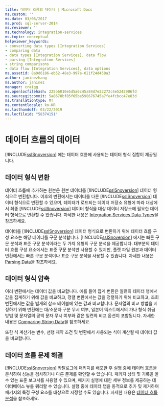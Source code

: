 ```yaml
---
title: 데이터 흐름의 데이터 | Microsoft Docs
ms.custom: ''
ms.date: 03/06/2017
ms.prod: sql-server-2014
ms.reviewer: ''
ms.technology: integration-services
ms.topic: conceptual
helpviewer_keywords:
- converting data types [Integration Services]
- comparing data
- data types [Integration Services], data flow
- parsing [Integration Services]
- string comparisons
- data flow [Integration Services], data options
ms.assetid: 8a9d6186-eb52-48e3-997e-021f24d458a3
author: janinezhang
ms.author: janinez
manager: craigg
ms.openlocfilehash: 225b6010e5d5a6c45a84d7e22272c4e5242906fd
ms.sourcegitcommit: 5a8678bf85f65be590676745a7fe4fcbcc47e83d
ms.translationtype: MT
ms.contentlocale: ko-KR
ms.lasthandoff: 03/22/2019
ms.locfileid: "58374151"
---
```

# <a name="data-in-data-flows"></a>데이터 흐름의 데이터
  [!INCLUDE[ssISnoversion](../../includes/ssisnoversion-md.md)] 에는 데이터 흐름에 사용되는 데이터 형식 집합이 제공됩니다.  
  
## <a name="data-type-conversion"></a>데이터 형식 변환  
 데이터 흐름에 추가하는 원본은 원본 데이터를 [!INCLUDE[ssISnoversion](../../includes/ssisnoversion-md.md)] 데이터 형식으로 변환합니다. 이후의 변환에서는 데이터를 다른 [!INCLUDE[ssISnoversion](../../includes/ssisnoversion-md.md)] 데이터 형식으로 변환할 수 있으며, 데이터가 로드되는 데이터 저장소 유형에 따라 대상에서 최종 [!INCLUDE[ssISnoversion](../../includes/ssisnoversion-md.md)] 데이터 형식을 대상 데이터 저장소에 필요한 데이터 형식으로 변환할 수 있습니다. 자세한 내용은 [Integration Services Data Types](integration-services-data-types.md)을 참조하세요.  
  
 데이터를 [!INCLUDE[ssISnoversion](../../includes/ssisnoversion-md.md)] 데이터 형식으로 변환하기 위해 데이터 흐름 구성 요소는 해당 데이터를 구문 분석합니다. [!INCLUDE[ssISnoversion](../../includes/ssisnoversion-md.md)] 에서는 빠른 구문 분석과 표준 구문 분석이라는 두 가지 유형의 구문 분석을 제공합니다. 대부분의 데이터 흐름 구성 요소에서는 표준 구문 분석만 사용할 수 있지만, 플랫 파일 원본과 데이터 변환에서는 빠른 구문 분석이나 표준 구문 분석을 사용할 수 있습니다. 자세한 내용은 [Parsing Data](parsing-data.md)을 참조하세요.  
  
## <a name="data-type-comparison"></a>데이터 형식 압축  
 여러 변환에서는 데이터 값을 비교합니다. 예를 들어 집계 변환은 일련의 데이터 행에서 값을 집계하기 위해 값을 비교하고, 정렬 변환에서는 값을 정렬하기 위해 비교하고, 조회 변환에서는 값을 별개의 참조 테이블에 있는 값과 비교합니다. 문자열의 비교 방법을 지정하기 위해 변환에는 대/소문자 구분 무시 여부, 일본어 텍스트에서의 가나 형식 취급 방법 및 문자열의 공백 문자 무시 여부와 같은 일련의 비교 옵션이 포함됩니다. 자세한 내용은 [Comparing String Data](comparing-string-data.md)을 참조하세요.  
  
 또한 식 계산기는 변수, 선행 제약 조건 및 변환에서 사용되는 식이 계산될 때 데이터 값을 비교합니다.  
  
## <a name="data-flow-troubleshooting"></a>데이터 흐름 문제 해결  
 [!INCLUDE[ssISnoversion](../../includes/ssisnoversion-md.md)] 카탈로그에 패키지를 배포한 후 실행 중에 데이터 흐름을 분석하여 성능을 검사하거나 다른 문제를 확인할 수 있습니다. 패키지 상태 및 기록을 볼 수 있는 표준 보고서를 사용할 수 있으며, 패키지 실행에 대한 세부 정보를 제공하는 데이터베이스 뷰를 쿼리할 수 있습니다. 실행 중에 데이터 탭을 동적으로 추가 및 제거하여 패키지의 특정 구성 요소를 대상으로 지정할 수도 있습니다. 자세한 내용은 [데이터 흐름 분석](data-flow.md)을 참조하세요.  
  
  

